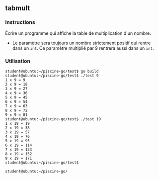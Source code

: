 ## tabmult

### Instructions

Écrire un programme qui affiche la table de multiplication d'un nombre.

-   Le paramètre sera toujours un nombre strictement positif qui rentre dans un `int`. Ce paramètre multiplié par 9 rentrera aussi dans un `int`.

### Utilisation

```console
student@ubuntu:~/piscine-go/test$ go build
student@ubuntu:~/piscine-go/test$ ./test 9
1 x 9 = 9
2 x 9 = 18
3 x 9 = 27
4 x 9 = 36
5 x 9 = 45
6 x 9 = 54
7 x 9 = 63
8 x 9 = 72
9 x 9 = 81
student@ubuntu:~/piscine-go/test$ ./test 19
1 x 19 = 19
2 x 19 = 38
3 x 19 = 57
4 x 19 = 76
5 x 19 = 95
6 x 19 = 114
7 x 19 = 133
8 x 19 = 152
9 x 19 = 171
student@ubuntu:~/piscine-go/test$

student@ubuntu:~/piscine-go/
```
